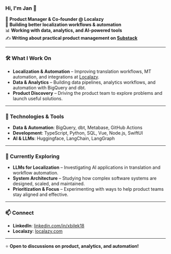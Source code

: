 ### Hi, I'm Jan 👋  

🚀 **Product Manager & Co-founder @ Localazy**  
🔎 **Building better localization workflows & automation**  
📊 **Working with data, analytics, and AI-powered tools**  
✍️ **Writing about practical product management on [Substack](https://realproductwork.substack.com)**  

---
### 🛠️ What I Work On  
- **Localization & Automation** – Improving translation workflows, MT automation, and integrations at [Localazy](https://localazy.com).  
- **Data & Analytics** – Building data pipelines, analytics workflows, and automation with BigQuery and dbt.  
- **Product Discovery** – Driving the product team to explore problems and launch useful solutions.

---
### 🔧 Technologies & Tools  
- **Data & Automation**: BigQuery, dbt, Metabase, GitHub Actions  
- **Development**: TypeScript, Python, SQL, Vue, Node.js, SwiftUI  
- **AI & LLMs**: Huggingface, LangChain, LangGraph

---

### 🌱 Currently Exploring  
- **LLMs for Localization** – Investigating AI applications in translation and workflow automation.  
- **System Architecture** – Studying how complex software systems are designed, scaled, and maintained.
- **Prioritization & Focus** – Experimenting with ways to help product teams stay aligned and effective.  

---

### 📫 Connect  
- **LinkedIn**: [linkedin.com/in/xbilek18](https://www.linkedin.com/in/xbilek18/)
- **Localazy**: [localazy.com](https://localazy.com)  

---

⭐ **Open to discussions on product, analytics, and automation!**  
